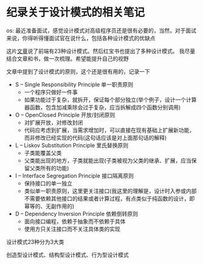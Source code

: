 # 纪录关于设计模式的相关笔记

os: 最近准备面试，感觉设计模式对高级程序员还是很有必要的，当然，对于面试来说，你得听得懂面试官在说什么，包括各种设计模式的优缺点

这片[文章](https://juejin.cn/post/6844904032826294286)说了前端有23种设计模式。然后红宝书也提出了多种设计模式。
我尽量结合文章和书，做一次梳理。希望能提升自己的视野

文章中提到了设计模式的原则，这个还是很有用的，记录一下

+ S – Single Responsibility Principle 单一职责原则
  + 一个程序只做好一件事
  + 如果功能过于复杂，就拆开，保证每个部分独立(举个例子，设计一个计算器函数，包含加减乘除会过于复杂，应当拆解成四个函数分别调用)
+ O – OpenClosed Principle 开放/封闭原则
  + 对扩展开放，对修改封闭
  + 代码应考虑到扩展，当需求增加时，可以直接在现有基础上扩展新功能，而非修改已经实现的代码(这句话应该是对上面那句话的解释)
+ L – Liskov Substitution Principle 里氏替换原则
  + 子类能覆盖父类
  + 父类能出现的地方，子类就能出现(子类被视为父类的继承、扩展，应当保留父类所有的功能)
+ I – Interface Segregation Principle 接口隔离原则
  + 保持接口的单一独立
  + 类似单一职责原则，这里更关注接口(我这里的理解是，设计时入参或内部不需要依赖其他接口的结果或者计算过程，有点类似于纯函数的设计，即幂等的、无副作用的)
+ D – Dependency Inversion Principle 依赖倒转原则
  + 面向接口编程，依赖于抽象而不依赖于具体
  + 使用方只关注接口而不关注具体类的实现

设计模式23种分为3大类

创造型设计模式、结构型设计模式、行为型设计模式




